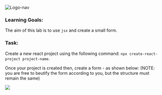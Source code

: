 ![Logo-nav](https://s3.ap-south-1.amazonaws.com/kalvi-education.github.io/front-end-web-development/Kalvium-Logo.png)

### Learning Goals:
The aim of this lab is to use `jsx` and create a small form.

### Task:
Create a new react project using the following command: 
`npx create-react-project project-name`.

Once your project is created then, create a form - as shown below: 
(NOTE: you are free to beutify the form according to you, but the structure must remain the same)

![](https://s3.ap-south-1.amazonaws.com/kalvi-education.github.io/front-end-web-development/jsx-adj.png)
